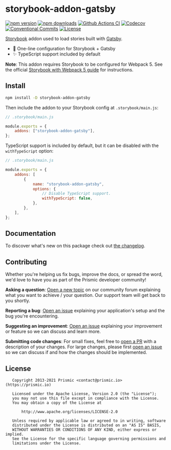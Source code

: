# storybook-addon-gatsby

[![npm version][npm-version-src]][npm-version-href]
[![npm downloads][npm-downloads-src]][npm-downloads-href]
[![Github Actions CI][github-actions-ci-src]][github-actions-ci-href]
[![Codecov][codecov-src]][codecov-href]
[![Conventional Commits][conventional-commits-src]][conventional-commits-href]
[![License][license-src]][license-href]

[Storybook][storybook] addon used to load stories built with [Gatsby][gatsby].

- 🔌 One-line configuration for Storybook + Gatsby
- ✨ TypeScript support included by default

**Note**: This addon requires Storybook to be configured for Webpack 5. See the official [Storybook with Webpack 5 guide](https://gist.github.com/shilman/8856ea1786dcd247139b47b270912324) for instructions.

## Install

```bash
npm install -D storybook-addon-gatsby
```

Then include the addon to your Storybook config at `.storybook/main.js`:

```javascript
// .storybook/main.js

module.exports = {
	addons: ["storybook-addon-gatsby"],
};
```

TypeScript support is included by default, but it can be disabled with the `withTypeScript` option:

```javascript
// .storybook/main.js

module.exports = {
	addons: [
		{
			name: "storybook-addon-gatsby",
			options: {
				// Disable TypeScript support.
				withTypeScript: false,
			},
		},
	],
};
```

## Documentation

To discover what's new on this package check out [the changelog][changelog].

## Contributing

Whether you're helping us fix bugs, improve the docs, or spread the word, we'd love to have you as part of the Prismic developer community!

**Asking a question**: [Open a new topic][forum-question] on our community forum explaining what you want to achieve / your question. Our support team will get back to you shortly.

**Reporting a bug**: [Open an issue][repo-bug-report] explaining your application's setup and the bug you're encountering.

**Suggesting an improvement**: [Open an issue][repo-feature-request] explaining your improvement or feature so we can discuss and learn more.

**Submitting code changes**: For small fixes, feel free to [open a PR][repo-pull-requests] with a description of your changes. For large changes, please first [open an issue][repo-feature-request] so we can discuss if and how the changes should be implemented.

## License

```
   Copyright 2013-2021 Prismic <contact@prismic.io> (https://prismic.io)

   Licensed under the Apache License, Version 2.0 (the "License");
   you may not use this file except in compliance with the License.
   You may obtain a copy of the License at

       http://www.apache.org/licenses/LICENSE-2.0

   Unless required by applicable law or agreed to in writing, software
   distributed under the License is distributed on an "AS IS" BASIS,
   WITHOUT WARRANTIES OR CONDITIONS OF ANY KIND, either express or implied.
   See the License for the specific language governing permissions and
   limitations under the License.
```

<!-- Links -->

[prismic]: https://prismic.io
[storybook]: https://storybook.js.org/
[gatsby]: https://www.gatsbyjs.com/

<!-- TODO: Replace link with a more useful one if available -->

[prismic-docs]: https://prismic.io/docs
[changelog]: /CHANGELOG.md

<!-- TODO: Replace link with a more useful one if available -->

[forum-question]: https://community.prismic.io
[repo-bug-report]: https://github.com/prismicio-community/storybook-addon-gatsby/issues/new?assignees=&labels=bug&template=bug_report.md&title=
[repo-feature-request]: https://github.com/prismicio-community/storybook-addon-gatsby/issues/new?assignees=&labels=enhancement&template=feature_request.md&title=
[repo-pull-requests]: https://github.com/prismicio-community/storybook-addon-gatsby/pulls

<!-- Badges -->

[npm-version-src]: https://img.shields.io/npm/v/storybook-addon-gatsby/latest.svg
[npm-version-href]: https://npmjs.com/package/storybook-addon-gatsby
[npm-downloads-src]: https://img.shields.io/npm/dm/storybook-addon-gatsby.svg
[npm-downloads-href]: https://npmjs.com/package/storybook-addon-gatsby
[github-actions-ci-src]: https://github.com/prismicio-community/storybook-addon-gatsby/workflows/ci/badge.svg
[github-actions-ci-href]: https://github.com/prismicio-community/storybook-addon-gatsby/actions?query=workflow%3Aci
[codecov-src]: https://img.shields.io/codecov/c/github/prismicio-community/storybook-addon-gatsby.svg
[codecov-href]: https://codecov.io/gh/prismicio-community/storybook-addon-gatsby
[conventional-commits-src]: https://img.shields.io/badge/Conventional%20Commits-1.0.0-yellow.svg
[conventional-commits-href]: https://conventionalcommits.org
[license-src]: https://img.shields.io/npm/l/storybook-addon-gatsby.svg
[license-href]: https://npmjs.com/package/storybook-addon-gatsby
